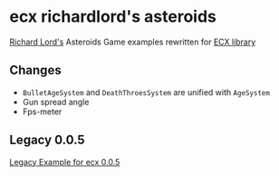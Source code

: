 # ecx richardlord's asteroids

[Richard Lord's](http://www.richardlord.net) Asteroids Game examples rewritten for [ECX library](https://github.com/eliasku/ecx)

## Changes
- `BulletAgeSystem` and `DeathThroesSystem` are unified with `AgeSystem`
- Gun spread angle
- Fps-meter

## Legacy 0.0.5
[Legacy Example for ecx 0.0.5](https://github.com/eliasku/ecx-richardlord-asteroids/tree/release/0.0.5)